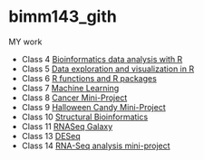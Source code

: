 # bimm143_gith

MY work

- Class 4 [Bioinformatics data analysis with R](https://github.com/lit002/bimm143_gith/blob/main/Class04/Class04.Rproj)
- Class 5 [Data exploration and visualization in R](https://github.com/lit002/bimm143_gith/blob/main/class05/Class05.pdf)
- Class 6 [R functions and R packages](https://github.com/lit002/bimm143_gith/blob/main/Class06/Class-6.pdf)
- Class 7 [Machine Learning]()
- Class 8 [Cancer Mini-Project]()
- Class 9 [Halloween Candy Mini-Project]()
- Class 10 [Structural Bioinformatics ]()
- Class 11 [RNASeq Galaxy]()
- Class 13 [DESeq]()
- Class 14 [RNA-Seq analysis mini-project]()

